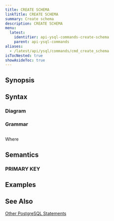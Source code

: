 ```yaml
---
title: CREATE SCHEMA
linkTitle: CREATE SCHEMA
summary: Create schema
description: CREATE SCHEMA
menu:
  latest:
    identifier: api-ysql-commands-create-schema
    parent: api-ysql-commands
aliases:
  - /latest/api/ysql/commands/cmd_create_schema
isTocNested: true
showAsideToc: true
---
```


## Synopsis

## Syntax

### Diagram 

### Grammar
```
```

Where

## Semantics

### PRIMARY KEY

## Examples

## See Also
[Other PostgreSQL Statements](..)
